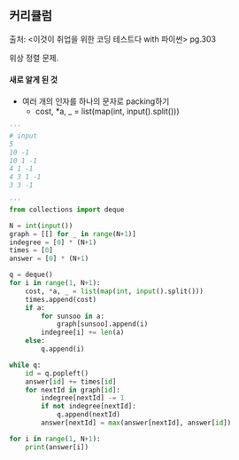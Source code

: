 ## 커리큘럼

출처: <이것이 취업을 위한 코딩 테스트다 with 파이썬> pg.303

위상 정렬 문제.

#### 새로 알게 된 것
- 여러 개의 인자를 하나의 문자로 packing하기
  - cost, *a, _ = list(map(int, input().split()))
```python
'''
# input
5
10 -1
10 1 -1
4 1 -1
4 3 1 -1
3 3 -1

'''
from collections import deque

N = int(input())
graph = [[] for _ in range(N+1)]
indegree = [0] * (N+1)
times = [0]
answer = [0] * (N+1)

q = deque()
for i in range(1, N+1):
    cost, *a, _ = list(map(int, input().split()))
    times.append(cost)
    if a:
        for sunsoo in a:
            graph[sunsoo].append(i)
        indegree[i] += len(a)
    else:
        q.append(i)

while q:
    id = q.popleft()
    answer[id] += times[id]
    for nextId in graph[id]:
        indegree[nextId] -= 1
        if not indegree[nextId]:
            q.append(nextId)
        answer[nextId] = max(answer[nextId], answer[id])

for i in range(1, N+1):
    print(answer[i])

```
